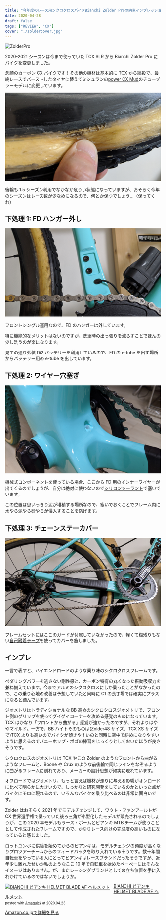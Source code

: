 ```yaml
---
title: "今年度のレース用シクロクロスバイクBianchi Zolder Proの納車インプレッション"
date: 2020-04-28
draft: false
tags: ["REVIEW", "CX"]
cover: "./zoldercover.jpg"
---
```


![ZolderPro](./zoldercover.jpg)

2020-2021 シーズンは今まで使っていた TCX SLR から Bianchi Zolder Pro にバイクを変更しました。

念願のカーボン CX バイクです！その他の機材は基本的に TCX から続投で、最終レースでバーストしたタイヤに替えてミシュランの[power CX Mud](https://amzn.to/35cWauv)のチューブラーモデルに変更しています。

![剥がれかけのタイヤ](./tyre_danger.jpg)

後輪も 1.5 シーズン利用でなかなか危うい状態になっていますが、おそらく今年のシーズンはレース数が少なめになるので、何とか保つでしょう…（保ってくれ）

## 下処理 1: FD ハンガー外し

![FDマウント外し](./fd_mount.jpg)

フロントシングル運用なので、FD のハンガーは外しています。

特に機能的なメリットはないのですが、洗車時の出っ張りを減らすことでほんの少し洗うのが楽になります。

見ての通り外装 Di2 バッテリーを利用しているので、FD の e-tube を出す場所からバッテリー用の e-tube を出しています。

## 下処理 2: ワイヤー穴塞ぎ

![シリコンシーラント](./hole_seal.jpg)

機械式コンポーネントを使っている場合、ここから FD 用のインナーワイヤーが出てくるのでしょうが、自分は絶対に使わないので[シリコンシーラント](https://amzn.to/3bMVoqF)で塞いでいます。

この位置は思いっきり泥が堆積する場所なので、塞いでおくことでフレーム内に水やら泥やら砂やらが侵入することを防げます。

## 下処理 3: チェーンステーカバー

![chainstaycover](./chainstaycover.jpg)

フレームセットにはここのガードが付属していなかったので、軽くて糊残りもない[自己融着テープ](https://amzn.to/3bMWVgi)を使ってカバーを施しました。

## インプレ

一言で表すと、ハイエンドロードのような乗り味のシクロクロスフレームです。

ペダリングパワーを逃さない剛性感と、カーボン特有の丸くなった振動吸収力を兼ね備えています。今までアルミのシクロクロスにしか乗ったことがなかったので、この乗り心地の改善は予想していたと同時に C1 の長丁場では確実にプラスになると踏んでいます。

ジオメトリはトラディショナルな BB 高めのシクロクロスジオメトリで、フロント側のグリップを使ってグイグイコーナーを攻める感覚のものになっています。TCX はかなり「フロントから曲がる」感覚が強かったのですが、それよりはややマイルド。一方で、BB ハイトそのものは(Zolder48 サイズ、TCX XS サイズで)TCX よりも高いのでバイクが傾きやすいのと同時に空中で斜めになりやすいように思えるのでバニーホップ・ポゴの練習をじっくりとしておいたほうが良さそうです。

シクロクロスのジオメトリは TCX やこの Zolder のようなフロントから曲がるようなフレームと、Boone や Crux のような前後輪で同じラインをなぞるように曲がるフレームに別れており、メーカーの設計思想が如実に現れています。

オフロードではジオメトリ、もっと言えば機材が走りに与える影響がオンロードに比べて明らかに大きいので、しっかりと研究開発をしているのかといった点がバイクにモロに現れるので、いろんなバイクを乗り比べるのは非常に面白いです。

Zolder はおそらく 2021 年でモデルチェンジして、ワウト・ファンアールトが CX 世界選手権で乗っていた後ろ三角が小型化したモデルが販売されるのでしょうが、この 2020 年モデルもラース・ボームとビアンキ MTB チームが使うこととして作成されたフレームですので、かなりレース向けの完成度の高いものになっていると感じました。

ロットユンボに供給を始めてからのビアンキは、モデルチェンジの頻度が高くなりプロツアーチームからのフィードバックを取り入れているそうです。数十年間自転車をやっている人にとってビアンキはレースブランドだったそうですが、近年少し離れたせいか私のようなここ 10 年で自転車を始めたペーペーにはそんなイメージはありません。が、またレーシングブランドとしての立ち位置を手に入れかけているのではないでしょうか。

<div class="amachazl-box" style="margin-bottom:0px;"><div class="amachazl-image" style="float:left;margin:0px 12px 1px 0px;"><a href="https://www.amazon.co.jp/dp/B07W8FZJW6/?tag=gensobunya-22" name="amazonlink" rel="nofollow" target="_blank"><img src="https://m.media-amazon.com/images/I/41GvDH+2z1L._SL200_.jpg" alt="BIANCHI ビアンキ HELMET BLADE AF ヘルメット" style="border: none;" /></a></div><div class="amachazl-info" style="line-height:120%; margin-bottom: 10px"><div class="amachazl-name" style="margin-bottom:10px;line-height:120%"><a href="https://www.amazon.co.jp/dp/B07W8FZJW6/?tag=gensobunya-22" name="amachazllink" rel="nofollow" target="_blank">BIANCHI ビアンキ HELMET BLADE AF ヘルメット</a><div class="amachazl-powered-date" style="font-size:80%;margin-top:5px;line-height:120%">posted with <a href="https://creazy.net/amazon_quick_affiliate/" title="BIANCHI ビアンキ HELMET BLADE AF ヘルメット" rel="nofollow" target="_blank">Amaquick</a> at 2020.04.23</div></div><div class="amachazl-sub-info" style="float: left;"><div class="amachazl-link" style="margin-top: 5px"><a href="https://www.amazon.co.jp/dp/B07W8FZJW6/?tag=gensobunya-22" name="amachazllink" rel="nofollow" target="_blank">Amazon.co.jpで詳細を見る</a></div></div></div><div class="amachazl-footer" style="clear: left"></div></div>
